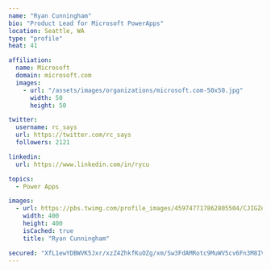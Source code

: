 ```yaml
---
name: "Ryan Cunningham"
bio: "Product Lead for Microsoft PowerApps"
location: Seattle, WA
type: "profile"
heat: 41

affiliation:
  name: Microsoft
  domain: microsoft.com
  images:
    - url: "/assets/images/organizations/microsoft.com-50x50.jpg"
      width: 50
      height: 50

twitter:
  username: rc_says
  url: https://twitter.com/rc_says
  followers: 2121

linkedin:
  url: https://www.linkedin.com/in/rycu

topics:
  - Power Apps

images:
  - url: https://pbs.twimg.com/profile_images/459747717862805504/CJIGZejd_400x400.png
    width: 400
    height: 400
    isCached: true
    title: "Ryan Cunningham"

secured: "XfL1ewYDBWVK5Jxr/xzZ4ZhkfKuOZg/xm/Sw3FdAMRotc9MuWV5cv6Fn3M8IVZ4/cgB9OhTq9ae6SrDxXo//Ya8wouY9rdWA8kp4iXSH1gv/OahS4+Rzxe6YCjv0VGVNqRHMVpSjI52JVdx02a0ih6fv6n9wrfINV0l32wEfCC8xoxQF+2vXX9D9/PM6bnRyLl/pDKLHBvLipcX5VBm+VEyvNs4Ol9Cn2cbGjwhO9p7DvCYzimSJeyUmoFKqa/kc6teQ9Vuqf5IGoBj8k9hhZw5PyGLKSMO7QIGj7ZclL8fbeWi5NURZ1UVynp9QrVIIzomzjXkgp7ZAw/7U8DEMs+XAOpeJkQ4b6O5F9uWUVOVzv5ZkqDqZHpwdBF5SUaVwEpTZtmjWUshC0rDLtydZOpK1/tEEK6kJJo66iK8p02Y=;ec8MDaIweW1wcZg9jKpgvA=="
---
```


